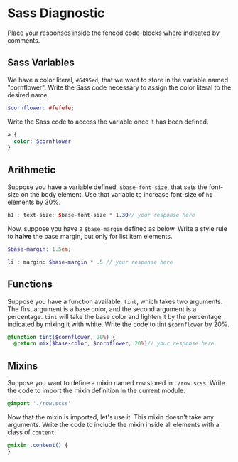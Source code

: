 # Sass Diagnostic

Place your responses inside the fenced code-blocks where indicated by comments.

## Sass Variables

We have a color literal, `#6495ed`, that we want to store in the variable named
"cornflower". Write the Sass code necessary to assign the color literal to the
desired name.

```scss
$cornflower: #fefefe;
```
Write the Sass code to access the variable once it has been defined.

```scss
a {
  color: $cornflower
}
```

## Arithmetic

Suppose you have a variable defined, `$base-font-size`, that sets the font-size
on the body element. Use that variable to increase font-size of `h1`
elements by 30%.

```scss
h1 : text-size: $base-font-size * 1.30// your response here
```

Now, suppose you have a `$base-margin` defined as below. Write a style rule to
**halve** the base margin, but only for list item elements.

```scss
$base-margin: 1.5em;
```

```scss
li : margin: $base-margin * .5 // your response here
```

## Functions

Suppose you have a function available, `tint`, which takes two arguments. The
first argument is a base color, and the second argument is a percentage. `tint`
will take the base color and lighten it by the percentage indicated by mixing it
with white. Write the code to tint `$cornflower` by 20%.

```scss
@function tint($cornflower, 20%) {
  @return mix($base-color, $cornflower, 20%)// your response here
```

## Mixins

Suppose you want to define a mixin named `row` stored in `./row.scss`. Write the
code to import the mixin definition in the current module.

```scss
@import './row.scss'
```

Now that the mixin is imported, let's use it. This mixin doesn't take any
arguments. Write the code to include the mixin inside all elements with a
class of `content`.

```scss
@mixin .content() {
}
```
